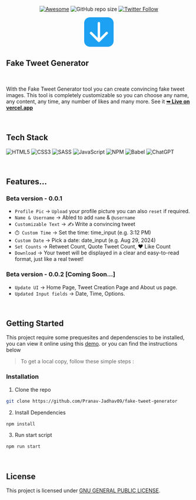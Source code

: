 <div align="center">

[![Awesome](https://awesome.re/badge.svg)](https://awesome.re)
![GitHub repo size](https://img.shields.io/github/repo-size/Pranav-Jadhav09/fake-tweet-generator)
[![Twitter Follow](https://img.shields.io/twitter/follow/Pranav_Jadhav09?style=social)](https://twitter.com/Pranav_Jadhav09)

<img src="./src/assets/logo.svg" alt="Logo" height="80"  >
</div>

## Fake Tweet Generator

<br />

With the Fake Tweet Generator tool you can create convincing fake tweet images. This tool is completely customizable so you can choose any name, any content, any time, any number of likes and many more. See it <a href="https://forkify-app-modern.vercel.app/"><strong>➥ Live on vercel.app</strong></a>

<br />

## Tech Stack

![HTML5](https://img.shields.io/badge/HTML_5-%23E34F26.svg?style=flat&logo=html5&logoColor=white)
![CSS3](https://img.shields.io/badge/CSS_3-%231572B6.svg?style=flat&logo=css3&logoColor=white)
![SASS](https://img.shields.io/badge/SASS-hotpink.svg?style=flat&logo=SASS&logoColor=white)
![JavaScript](https://img.shields.io/badge/JavaScript-%23323330.svg?style=flat&logo=javascript&logoColor=%23F7DF1E)
![NPM](https://img.shields.io/badge/NPM-%23CB3837.svg?style=flat&logo=npm&logoColor=white)
![Babel](https://img.shields.io/badge/Babel-F9DC3e?style=flat&logo=babel&logoColor=black)
![ChatGPT](https://img.shields.io/badge/ChatGPT-74aa9c?style=flat&logo=openai&logoColor=white)

<br />

## Features...

### Beta version - 0.0.1

- `Profile Pic` → `Upload` your profile picture you can also `reset` if required.
- `Name & Username` → Abled to add `name` & `@username`
- `Customizable Text` → ✍️ Write a convincing tweet
- `⏱️ Custom Time` → Set the time: time_input (e.g. 3:12 PM)
- `Custom Date` → Pick a date: date_input (e.g. Aug 29, 2024)
- `Set Counts` → Retweet Count, Quote Tweet Count, ❤️ Like Count
- `Download` → Your tweet will be displayed in a clear and easy-to-read format, just like a real tweet!

### Beta version - 0.0.2 [Coming Soon...]

- `Update UI` → Home Page, Tweet Creation Page and About us page.
- `Updated Input fields` → Date, Time, Options.

<br />

## Getting Started

This project require some prequesites and dependenscies to be installed, you can view it online using this [demo](https://fake-tweet-generator.vercel.app). or you can find the instructions below

> To get a local copy, follow these simple steps :

### Installation

1. Clone the repo

```sh
git clone https://github.com/Pranav-Jadhav09/fake-tweet-generator
```

2. Install Dependencies

```bash
npm install
```

3. Run start script

```bash
npm run start
```

<br />

## License

This project is licensed under [GNU GENERAL PUBLIC LICENSE](./LICENSE).
